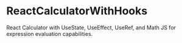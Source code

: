 # ReactCalculatorWithHooks
React Calculator with UseState, UseEffect, UseRef, and Math JS for expression evaluation capabilities. 
